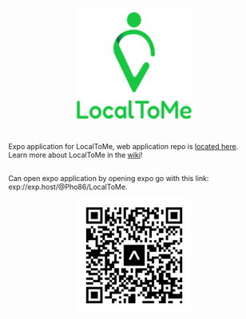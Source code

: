 <div align="center">
<img width="230" height="230" alt="local to me logo" src="/assets/block_logo.png"/>
</div>

#
Expo application for LocalToMe, web application repo is [located here](https://github.com/phoenixlai833/LocalToMe).
<br/>
Learn more about LocalToMe in the [wiki](https://github.com/phoenixlai833/LocalToMe/wiki)!
##
Can open expo application by opening expo go with this link: exp://exp.host/@Pho86/LocalToMe. 
<div align="center">
<img width="230" height="230" alt="expo qr code" src="/assets/expo_qr_code.png"/>
</div>
